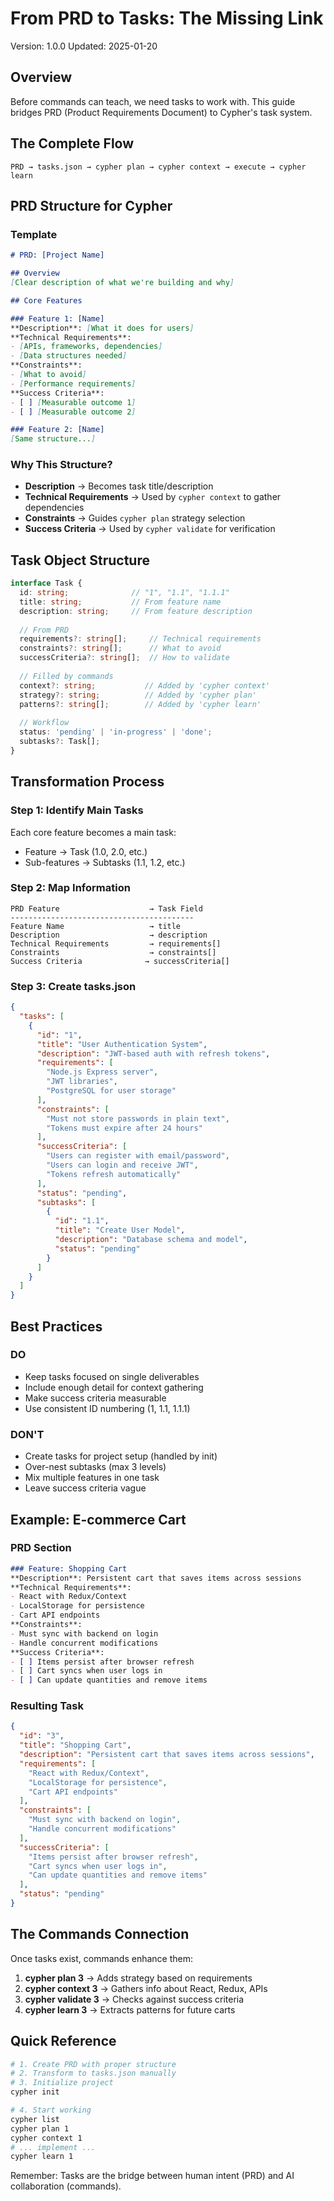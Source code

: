 # From PRD to Tasks: The Missing Link

Version: 1.0.0
Updated: 2025-01-20

## Overview

Before commands can teach, we need tasks to work with. This guide bridges PRD (Product Requirements Document) to Cypher's task system.

## The Complete Flow

```
PRD → tasks.json → cypher plan → cypher context → execute → cypher learn
```

## PRD Structure for Cypher

### Template
```markdown
# PRD: [Project Name]

## Overview
[Clear description of what we're building and why]

## Core Features

### Feature 1: [Name]
**Description**: [What it does for users]
**Technical Requirements**: 
- [APIs, frameworks, dependencies]
- [Data structures needed]
**Constraints**: 
- [What to avoid]
- [Performance requirements]
**Success Criteria**: 
- [ ] [Measurable outcome 1]
- [ ] [Measurable outcome 2]

### Feature 2: [Name]
[Same structure...]
```

### Why This Structure?
- **Description** → Becomes task title/description
- **Technical Requirements** → Used by `cypher context` to gather dependencies
- **Constraints** → Guides `cypher plan` strategy selection
- **Success Criteria** → Used by `cypher validate` for verification

## Task Object Structure

```typescript
interface Task {
  id: string;              // "1", "1.1", "1.1.1"
  title: string;           // From feature name
  description: string;     // From feature description
  
  // From PRD
  requirements?: string[];     // Technical requirements
  constraints?: string[];      // What to avoid
  successCriteria?: string[];  // How to validate
  
  // Filled by commands
  context?: string;           // Added by 'cypher context'
  strategy?: string;          // Added by 'cypher plan'
  patterns?: string[];        // Added by 'cypher learn'
  
  // Workflow
  status: 'pending' | 'in-progress' | 'done';
  subtasks?: Task[];
}
```

## Transformation Process

### Step 1: Identify Main Tasks
Each core feature becomes a main task:
- Feature → Task (1.0, 2.0, etc.)
- Sub-features → Subtasks (1.1, 1.2, etc.)

### Step 2: Map Information
```
PRD Feature                    → Task Field
-----------------------------------------
Feature Name                   → title
Description                    → description  
Technical Requirements         → requirements[]
Constraints                    → constraints[]
Success Criteria              → successCriteria[]
```

### Step 3: Create tasks.json
```json
{
  "tasks": [
    {
      "id": "1",
      "title": "User Authentication System",
      "description": "JWT-based auth with refresh tokens",
      "requirements": [
        "Node.js Express server",
        "JWT libraries",
        "PostgreSQL for user storage"
      ],
      "constraints": [
        "Must not store passwords in plain text",
        "Tokens must expire after 24 hours"
      ],
      "successCriteria": [
        "Users can register with email/password",
        "Users can login and receive JWT",
        "Tokens refresh automatically"
      ],
      "status": "pending",
      "subtasks": [
        {
          "id": "1.1",
          "title": "Create User Model",
          "description": "Database schema and model",
          "status": "pending"
        }
      ]
    }
  ]
}
```

## Best Practices

### DO
- Keep tasks focused on single deliverables
- Include enough detail for context gathering
- Make success criteria measurable
- Use consistent ID numbering (1, 1.1, 1.1.1)

### DON'T
- Create tasks for project setup (handled by init)
- Over-nest subtasks (max 3 levels)
- Mix multiple features in one task
- Leave success criteria vague

## Example: E-commerce Cart

### PRD Section
```markdown
### Feature: Shopping Cart
**Description**: Persistent cart that saves items across sessions
**Technical Requirements**: 
- React with Redux/Context
- LocalStorage for persistence
- Cart API endpoints
**Constraints**: 
- Must sync with backend on login
- Handle concurrent modifications
**Success Criteria**: 
- [ ] Items persist after browser refresh
- [ ] Cart syncs when user logs in
- [ ] Can update quantities and remove items
```

### Resulting Task
```json
{
  "id": "3",
  "title": "Shopping Cart",
  "description": "Persistent cart that saves items across sessions",
  "requirements": [
    "React with Redux/Context",
    "LocalStorage for persistence",
    "Cart API endpoints"
  ],
  "constraints": [
    "Must sync with backend on login",
    "Handle concurrent modifications"
  ],
  "successCriteria": [
    "Items persist after browser refresh",
    "Cart syncs when user logs in",
    "Can update quantities and remove items"
  ],
  "status": "pending"
}
```

## The Commands Connection

Once tasks exist, commands enhance them:

1. **cypher plan 3** → Adds strategy based on requirements
2. **cypher context 3** → Gathers info about React, Redux, APIs
3. **cypher validate 3** → Checks against success criteria
4. **cypher learn 3** → Extracts patterns for future carts

## Quick Reference

```bash
# 1. Create PRD with proper structure
# 2. Transform to tasks.json manually
# 3. Initialize project
cypher init

# 4. Start working
cypher list
cypher plan 1
cypher context 1
# ... implement ...
cypher learn 1
```

Remember: Tasks are the bridge between human intent (PRD) and AI collaboration (commands).